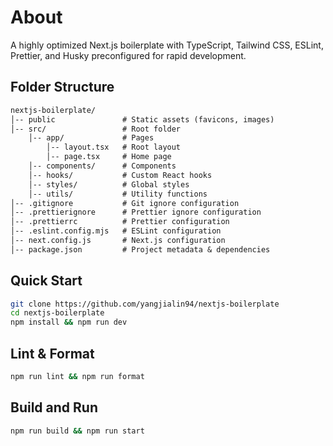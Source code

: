 # About

A highly optimized Next.js boilerplate with TypeScript, Tailwind CSS, ESLint, Prettier, and Husky preconfigured for rapid development.

## Folder Structure

```txt
nextjs-boilerplate/
│-- public               # Static assets (favicons, images)
│-- src/                 # Root folder
    │-- app/             # Pages
        │-- layout.tsx   # Root layout
        │-- page.tsx     # Home page
    │-- components/      # Components
    │-- hooks/           # Custom React hooks
    │-- styles/          # Global styles
    │-- utils/           # Utility functions
│-- .gitignore           # Git ignore configuration
│-- .prettierignore      # Prettier ignore configuration
│-- .prettierrc          # Prettier configuration
│-- .eslint.config.mjs   # ESLint configuration
│-- next.config.js       # Next.js configuration
│-- package.json         # Project metadata & dependencies
```

## Quick Start

```sh
git clone https://github.com/yangjialin94/nextjs-boilerplate
cd nextjs-boilerplate
npm install && npm run dev
```

## Lint & Format

```sh
npm run lint && npm run format
```

## Build and Run

```sh
npm run build && npm run start
```
